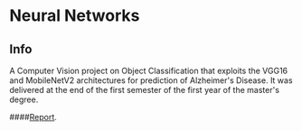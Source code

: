 # Neural Networks

## Info
A Computer Vision project on Object Classification that exploits the VGG16 and MobileNetV2 architectures for prediction of Alzheimer's Disease. It was delivered at the end of the first semester of the first year of the master's degree.

####[Report](https://github.com/LucPol98/university_projects/blob/main/Master%20Degree/Neural%20Networks/ReportNN.pdf).
